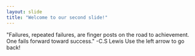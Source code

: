 ```yaml
---
layout: slide
title: "Welcome to our second slide!"
---
```

"Failures, repeated failures, are finger posts on the road to achievement. One fails forward toward success." -C.S Lewis
Use the left arrow to go back!
